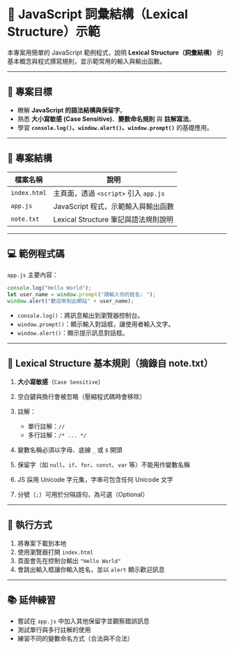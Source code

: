 

# 📝 JavaScript 詞彙結構（Lexical Structure）示範

本專案用簡單的 JavaScript 範例程式，說明 **Lexical Structure（詞彙結構）** 的基本概念與程式撰寫規則，並示範常用的輸入與輸出函數。

---

## 🎯 專案目標

* 瞭解 **JavaScript 的語法結構與保留字**。
* 熟悉 **大小寫敏感 (Case Sensitive)**、**變數命名規則** 與 **註解寫法**。
* 學習 **`console.log()`、`window.alert()`、`window.prompt()`** 的基礎應用。

---

## 📂 專案結構

| 檔案名稱         | 說明                            |
| ------------ | ----------------------------- |
| `index.html` | 主頁面，透過 `<script>` 引入 `app.js` |
| `app.js`     | JavaScript 程式，示範輸入與輸出函數       |
| `note.txt`   | Lexical Structure 筆記與語法規則說明   |

---

## 💻 範例程式碼

`app.js` 主要內容：

```javascript
console.log("Hello World");
let user_name = window.prompt("請輸入你的姓名: ");
window.alert("歡迎來到此網站" + user_name);
```

* `console.log()`：將訊息輸出到瀏覽器控制台。
* `window.prompt()`：顯示輸入對話框，讓使用者輸入文字。
* `window.alert()`：顯示提示訊息對話框。

---

## 📌 Lexical Structure 基本規則（摘錄自 note.txt）

1. **大小寫敏感**（`Case Sensitive`）
2. 空白鍵與換行會被忽略（壓縮程式碼時會移除）
3. 註解：

   * 單行註解：`//`
   * 多行註解：`/* ... */`
4. 變數名稱必須以字母、底線 `_` 或 `$` 開頭
5. 保留字（如 `null`、`if`、`for`、`const`、`var` 等）不能用作變數名稱
6. JS 採用 Unicode 字元集，字串可包含任何 Unicode 文字
7. 分號（`;`）可用於分隔語句，為可選（Optional）

---

## 🚀 執行方式

1. 將專案下載到本地
2. 使用瀏覽器打開 `index.html`
3. 頁面會先在控制台輸出 `"Hello World"`
4. 會跳出輸入框讓你輸入姓名，並以 `alert` 顯示歡迎訊息

---

## 📚 延伸練習

* 嘗試在 `app.js` 中加入其他保留字並觀察錯誤訊息
* 測試單行與多行註解的使用
* 練習不同的變數命名方式（合法與不合法）


